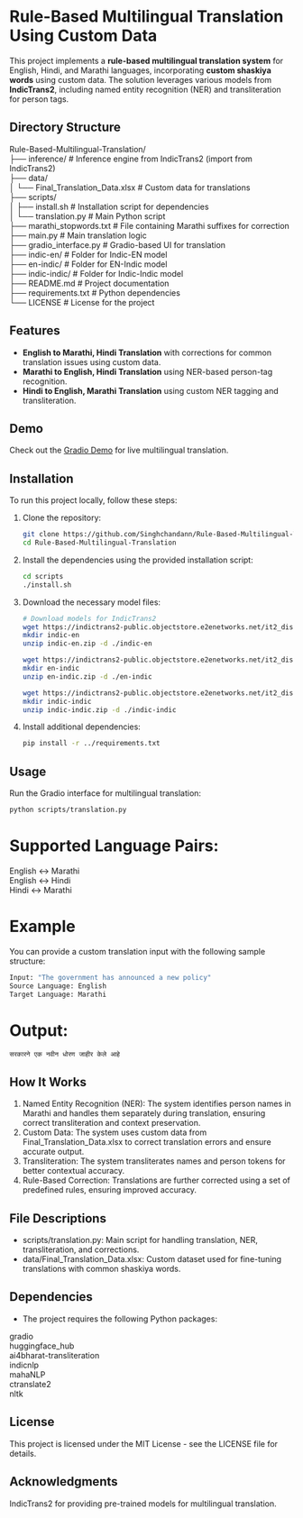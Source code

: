 # Rule-Based Multilingual Translation Using Custom Data

This project implements a **rule-based multilingual translation system** for English, Hindi, and Marathi languages, incorporating **custom shaskiya words** using custom data. The solution leverages various models from **IndicTrans2**, including named entity recognition (NER) and transliteration for person tags.

## Directory Structure
 
Rule-Based-Multilingual-Translation/  
├── inference/                    # Inference engine from IndicTrans2 (import from IndicTrans2)  
├── data/  
│   └── Final_Translation_Data.xlsx # Custom data for translations  
├── scripts/  
│   ├── install.sh                 # Installation script for dependencies  
│   └── translation.py             # Main Python script  
├── marathi_stopwords.txt          # File containing Marathi suffixes for correction  
├── main.py                        # Main translation logic  
├── gradio_interface.py            # Gradio-based UI for translation  
├── indic-en/                      # Folder for Indic-EN model  
├── en-indic/                      # Folder for EN-Indic model  
├── indic-indic/                   # Folder for Indic-Indic model  
├── README.md                      # Project documentation  
├── requirements.txt               # Python dependencies  
└── LICENSE                        # License for the project  



## Features
- **English to Marathi, Hindi Translation** with corrections for common translation issues using custom data.
- **Marathi to English, Hindi Translation** using NER-based person-tag recognition.
- **Hindi to English, Marathi Translation** using custom NER tagging and transliteration.

## Demo
Check out the [Gradio Demo](#) for live multilingual translation.

## Installation

To run this project locally, follow these steps:

1. Clone the repository:
   ```bash
   git clone https://github.com/Singhchandann/Rule-Based-Multilingual-Translation.git
   cd Rule-Based-Multilingual-Translation
   ```

2. Install the dependencies using the provided installation script:
   ```bash
   cd scripts
   ./install.sh
   ```

3. Download the necessary model files:

   ```bash
   # Download models for IndicTrans2
   wget https://indictrans2-public.objectstore.e2enetworks.net/it2_distilled_ckpts/indic-en.zip
   mkdir indic-en
   unzip indic-en.zip -d ./indic-en
   ```
   ```bash
   wget https://indictrans2-public.objectstore.e2enetworks.net/it2_distilled_ckpts/en-indic.zip
   mkdir en-indic
   unzip en-indic.zip -d ./en-indic
   ```
   ```bash
   wget https://indictrans2-public.objectstore.e2enetworks.net/it2_distilled_ckpts/indic-indic.zip
   mkdir indic-indic
   unzip indic-indic.zip -d ./indic-indic
   ```
   
3. Install additional dependencies:

   ```bash
   pip install -r ../requirements.txt
   ```
   
## Usage
Run the Gradio interface for multilingual translation:

   ```bash
   python scripts/translation.py
   ```

# Supported Language Pairs:
English ↔ Marathi  
English ↔ Hindi  
Hindi ↔ Marathi  

# Example
You can provide a custom translation input with the following sample structure:

   ```bash
   Input: "The government has announced a new policy"
   Source Language: English
   Target Language: Marathi
   ```

# Output:

   ```text
सरकारने एक नवीन धोरण जाहीर केले आहे
   ```

## How It Works  

1. Named Entity Recognition (NER): The system identifies person names in Marathi and handles them separately during translation, ensuring correct transliteration and context preservation.
2. Custom Data: The system uses custom data from Final_Translation_Data.xlsx to correct translation errors and ensure accurate output.
3. Transliteration: The system transliterates names and person tokens for better contextual accuracy.
4. Rule-Based Correction: Translations are further corrected using a set of predefined rules, ensuring improved accuracy.

## File Descriptions
* scripts/translation.py: Main script for handling translation, NER, transliteration, and corrections.
* data/Final_Translation_Data.xlsx: Custom dataset used for fine-tuning translations with common shaskiya words.

## Dependencies
* The project requires the following Python packages:  

gradio  
huggingface_hub  
ai4bharat-transliteration  
indicnlp  
mahaNLP  
ctranslate2  
nltk  

## License  

This project is licensed under the MIT License - see the LICENSE file for details.  

## Acknowledgments  
IndicTrans2 for providing pre-trained models for multilingual translation.
